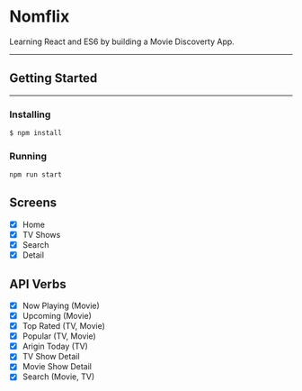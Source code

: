 # Nomflix

Learning React and ES6 by building a Movie Discoverty App.

---

## Getting Started

---

### Installing

```bash
$ npm install
```

### Running

```bash
npm run start
```

## Screens

- [x] Home
- [x] TV Shows
- [x] Search
- [x] Detail

## API Verbs

- [x] Now Playing (Movie)
- [x] Upcoming (Movie)
- [x] Top Rated (TV, Movie)
- [x] Popular (TV, Movie)
- [x] Arigin Today (TV)
- [x] TV Show Detail
- [x] Movie Show Detail
- [x] Search (Movie, TV)

